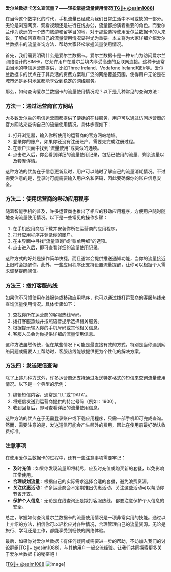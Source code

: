 **爱尔兰数据卡怎么查流量？——轻松掌握流量使用情况[[TG💪+ @esim1088](https://t.me/s/esim1088)]**

在当今这个数字化的时代，手机流量已经成为我们日常生活中不可或缺的一部分。无论是浏览网页、观看视频还是进行在线办公，流量都扮演着重要的角色。而爱尔兰作为欧洲的一个热门旅游和留学目的地，对于那些选择使用爱尔兰数据卡的人来说，了解如何查看自己的流量使用情况显得尤为重要。本文将为大家详细介绍爱尔兰数据卡的流量查询方法，帮助大家轻松掌握流量使用情况。

首先，我们需要明确什么是爱尔兰数据卡。爱尔兰数据卡是一种专门为访问爱尔兰网络设计的SIM卡，它允许用户在爱尔兰境内享受高速的互联网连接。这种卡通常由当地的电信运营商提供，比如Three Ireland、Vodafone Ireland和Eir等。爱尔兰数据卡的优点在于其灵活的资费方案和广泛的网络覆盖范围，使得用户无论是在城市还是乡村地区都能享受到稳定的网络服务。

那么，如何查询爱尔兰数据卡的流量使用情况呢？以下是几种常见的查询方法：

### 方法一：通过运营商官方网站

大多数爱尔兰的电信运营商都提供了便捷的在线服务，用户可以通过访问运营商的官方网站来查询自己的流量使用情况。具体步骤如下：

1. 打开浏览器，输入你所使用的运营商的官方网站地址。
2. 登录你的账户。如果你还没有注册账户，需要先完成注册过程。
3. 在账户页面中找到“流量使用”或类似的选项。
4. 点击进入后，你会看到详细的流量使用记录，包括已使用的流量、剩余流量以及套餐详情。

这种方法的优势在于信息更新及时，用户可以随时了解自己的流量消耗情况。不过需要注意的是，登录时可能需要输入用户名和密码，因此要确保你的账户信息安全。

### 方法二：使用运营商的移动应用程序

随着智能手机的普及，许多运营商也推出了相应的移动应用程序，方便用户随时随地查询流量使用情况。以下是一些常见的操作步骤：

1. 在手机应用商店下载并安装你所在运营商的应用程序。
2. 打开应用程序并登录你的账户。
3. 在主界面中寻找“流量查询”或“账单明细”的选项。
4. 点击进入后，即可查看详细的流量使用记录。

这种方式的好处是操作简单快捷，而且通常会提供推送通知功能，当你的流量接近上限时会提醒你。此外，一些应用程序还支持设置流量提醒，让你可以根据个人需求调整提醒阈值。

### 方法三：拨打客服热线

如果你不习惯使用在线服务或移动应用程序，也可以通过拨打运营商的客服热线来查询流量使用情况。具体步骤如下：

1. 查找你所在运营商的客服热线号码。
2. 拨打客服热线并按照语音提示选择相关服务。
3. 根据提示输入你的手机号码或其他相关信息。
4. 客服人员会为你提供详细的流量使用信息。

这种方法虽然传统，但在某些情况下可能是最直接有效的方式。特别是当你遇到网络问题或需要人工帮助时，客服热线能够提供更为个性化的解决方案。

### 方法四：发送短信查询

除了上述几种方式外，许多运营商还支持通过发送特定格式的短信来查询流量使用情况。以下是一个典型的示例：

1. 编辑短信内容，通常是“LL”或“DATA”。
2. 将短信发送到运营商提供的特定号码（例如：1900）。
3. 收到回复后，即可查看详细的流量使用信息。

这种方法的优点在于无需登录账户或下载应用程序，只需一部手机即可完成查询。然而，需要注意的是，发送短信可能会产生额外的费用，因此在使用前最好确认收费标准。

### 注意事项

在使用爱尔兰数据卡的过程中，还有一些注意事项需要牢记：

- **及时充值**：如果你发现流量即将耗尽，应及时充值或购买新的套餐，以免影响正常使用。
- **合理规划流量**：根据自己的实际需求选择合适的套餐，避免浪费资源。
- **关注优惠活动**：许多运营商会不定期推出优惠活动，关注这些活动可以帮助你节省开支。
- **保护个人信息**：无论是在线查询还是拨打客服热线，都要注意保护个人信息的安全。

总之，掌握如何查询爱尔兰数据卡的流量使用情况是一项非常实用的技能。通过以上介绍的方法，相信你可以轻松应对各种情况，合理管理自己的流量资源。无论是旅行、学习还是工作，都能享受到畅快的网络体验。

最后，如果你对爱尔兰数据卡有任何疑问或需要进一步的帮助，不妨加入我们的讨论群组[[TG💪+ @esim1088](https://t.me/s/esim1088)]，与其他用户一起交流经验。让我们共同探索更多关于爱尔兰数据卡的秘密吧！

[[TG💪+ @esim1088](https://t.me/s/esim1088) ![Image](https://i.postimg.cc/4NQfJmqS/Snipaste-2025-05-13-00-14-12.png)]